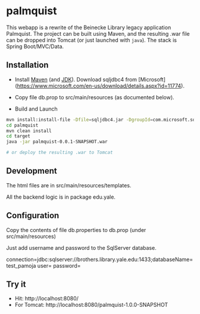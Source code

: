 # palmquist

This webapp is a rewrite of the Beinecke Library legacy application Palmquist. 
The project can be built using Maven, and the resulting .war file can be dropped into Tomcat (or just launched with `java`).
The stack is Spring Boot/MVC/Data.

Installation
--------------

- Install [Maven](https://maven.apache.org/) (and [JDK](http://www.oracle.com/technetwork/java/javase/downloads/jdk8-downloads-2133151.html)). Download sqljdbc4 from [Microsoft] (https://www.microsoft.com/en-us/download/details.aspx?id=11774).

- Copy file db.prop to src/main/resources (as documented below).

* Build and Launch
```sh
mvn install:install-file -Dfile=sqljdbc4.jar -DgroupId=com.microsoft.sqlserver -DartifactId=sqljdbc4 -Dversion=4.0 -Dpackaging=jar
cd palmquist
mvn clean install
cd target
java -jar palmquist-0.0.1-SNAPSHOT.war

# or deploy the resulting .war to Tomcat

```

Development
--------------
The html files are in src/main/resources/templates.

All the backend logic is in package edu.yale.


Configuration
--------------

Copy the contents of file db.properties to db.prop (under src/main/resources)

Just add username and password to the SqlServer database.

connection=jdbc:sqlserver://brothers.library.yale.edu:1433;databaseName=test_pamoja
user=
password=


Try it
--------------
- Hit: http://localhost:8080/
- For Tomcat: http://localhost:8080/palmquist-1.0.0-SNAPSHOT